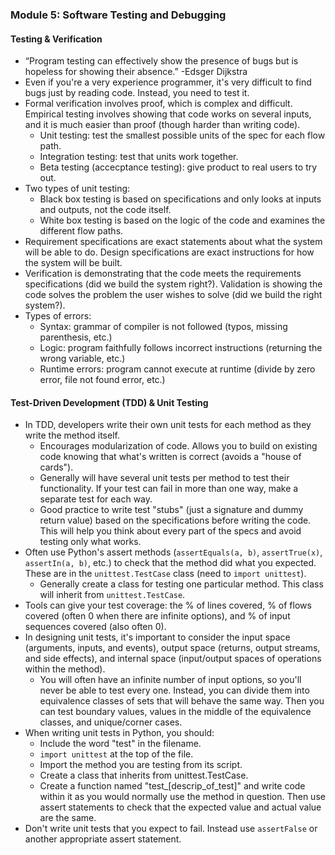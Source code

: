 ### Module 5: Software Testing and Debugging

#### Testing & Verification

- “Program testing can effectively show the presence of bugs but is hopeless for showing their absence.” -Edsger Dijkstra
- Even if you're a very experience programmer, it's very difficult to find bugs just by reading code. Instead, you need to test it.
- Formal verification involves proof, which is complex and difficult. Empirical testing involves showing that code works on several inputs, and it is much easier than proof (though harder than writing code).
  - Unit testing: test the smallest possible units of the spec for each flow path.
  - Integration testing: test that units work together.
  - Beta testing (accecptance testing): give product to real users to try out.
- Two types of unit testing:
  - Black box testing is based on specifications and only looks at inputs and outputs, not the code itself.
  - White box testing is based on the logic of the code and examines the different flow paths.
- Requirement specifications are exact statements about what the system will be able to do. Design specifications are exact instructions for how the system will be built.
- Verification is demonstrating that the code meets the requirements specifications (did we build the system right?). Validation is showing the code solves the problem the user wishes to solve (did we build the right system?).
- Types of errors:
  - Syntax: grammar of compiler is not followed (typos, missing parenthesis, etc.)
  - Logic: program faithfully follows incorrect instructions (returning the wrong variable, etc.)
  - Runtime errors: program cannot execute at runtime (divide by zero error, file not found error, etc.)

#### Test-Driven Development (TDD) & Unit Testing

- In TDD, developers write their own unit tests for each method as they write the method itself.
  - Encourages modularization of code. Allows you to build on existing code knowing that what's written is correct (avoids a "house of cards").
  - Generally will have several unit tests per method to test their functionality. If your test can fail in more than one way, make a separate test for each way.
  - Good practice to write test "stubs" (just a signature and dummy return value) based on the specifications before writing the code. This will help you think about every part of the specs and avoid testing only what works.
- Often use Python's assert methods (`assertEquals(a, b)`, `assertTrue(x)`, `assertIn(a, b)`, etc.) to check that the method did what you expected. These are in the `unittest.TestCase` class (need to `import unittest`).
  - Generally create a class for testing one particular method. This class will inherit from `unittest.TestCase`.
- Tools can give your test coverage: the % of lines covered, % of flows covered (often 0 when there are infinite options), and % of input sequences covered (also often 0).
- In designing unit tests, it's important to consider the input space (arguments, inputs, and events), output space (returns, output streams, and side effects), and internal space (input/output spaces of operations within the method).
  - You will often have an infinite number of input options, so you'll never be able to test every one. Instead, you can divide them into equivalence classes of sets that will behave the same way. Then you can test boundary values, values in the middle of the equivalence classes, and unique/corner cases.
- When writing unit tests in Python, you should:
  - Include the word "test" in the filename.
  - `import unittest` at the top of the file.
  - Import the method you are testing from its script.
  - Create a class that inherits from unittest.TestCase.
  - Create a function named "test_[descrip_of_test]" and write code within it as you would normally use the method in question. Then use assert statements to check that the expected value and actual value are the same.
- Don't write unit tests that you expect to fail. Instead use `assertFalse` or another appropriate assert statement. 